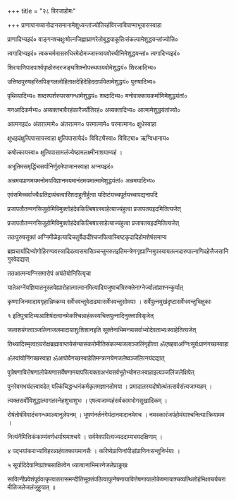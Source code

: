 +++
title = "२८ विरजाहोमः"

+++
प्राणापानव्यानोदानसमानामेशुध्यन्तांज्योतिरहंविरजाविपाप्माभूयासस्वाहा

प्राणादिभ्यइदं० वाङ्गनश्चक्षुःश्रोत्नजिह्णाघ्राणरेतोबुद्धयाकूतिःसंकल्पामेशुद्धयन्तांज्योति०

त्वगादिभ्यइदं० त्वकचर्ममासरुधिरमेदोमज्जास्त्रायवोस्थीनिमेशुद्धयन्तां० त्वगादिभ्यइदं०

शिरःपाणिपादपार्श्वपृष्ठोरुदरजङ्घशिश्नोपस्थपायवोमेशुद्धयं० शिरआदिभ्य०

उत्तिष्ठपुरुषहरितपिङ्गललोहिताक्षदेहिदेहिददापयितामेशुद्धयं० पुरुषादिभ्य०

पृथिव्यादिभ्य० शब्दस्पर्शरुपरसगन्धामेशुद्धयं० शब्दादिभ्य० मनोवाक्कायकर्माणिमेशुद्धयंतां०

मनआदिकर्मभ्य० अव्यक्तभावैरहंकारैर्ज्योतिरहं० अव्यक्तादिभ्य० आत्मामेशुद्धयंतांज्यो०

आत्मनइदं० अंतरात्मामे० अंतरात्मन० परमात्मामे० परमात्मान० क्षुधेस्वाहा

क्षुधइदंक्षुत्पिपासायस्वाहा क्षुत्पिपासायेदं० विविट्यैस्वा० विविट्या० ऋग्विधानाय०

कषोत्कायस्वा० क्षुत्पिपासामलंज्येष्ठामलक्ष्मीनाशयाम्यहं ।

अभूतिमसमृद्धिंचसर्वानिर्णुदमेपाप्मानस्वाहा अग्नयइदं०

अन्नमयप्राणमयमनोमयविज्ञानमयमानंदमयमात्मामेशुद्धयंतां० अन्नमयादिभ्य०

एवंसमिच्चर्वाज्यैःप्रतिद्रव्यंचत्वारिंशदाहुतीर्हुत्वा यदिष्टंयच्चपूर्तयच्चापद्यनापदि

प्रजापतौतन्मनसिजुहोमिविमुक्तोहंदेवकिल्बिषात्स्वाहेत्याज्यंहुत्वा प्रजापतयइदमितित्यजेत्

प्रजापतौतन्मनसिजुहोमिविमुक्तोहंदेवकिल्बिषात्साहेत्याज्यंहुत्वा प्रजापतयइदमितित्यजेत्

ततःपुरुषसूक्तं अग्निमीळेइत्यादिचतुर्वेदादींश्चजपित्वास्विष्टकृदादिहोमशेषंसमाप्य

ब्रह्मचार्यादिभ्योगोहिरण्यवस्त्रादिदत्वासमासिञ्चन्तुमरुतइतिमन्त्रेणगृह्याग्निमुपस्यायतत्नदारुपात्नाणिदहेत्तैजसानिगुरवेदद्यात्

ततआत्मन्यग्निसमारोपं अयंतेयोनिरित्यृचा

यातेअग्नेंयज्ञियातनूस्तयेह्यारोहात्मात्मानमित्यादियजुषाचत्रिरुक्तेनाग्नेर्ज्वालांप्राश्नन्कुर्यात्

कृष्णाजिनमादायगृहान्निष्क्रम्य सर्वेभवन्तुवेदाढ्याःसर्वेभवन्तुसोमपाः । सर्वेपुत्नमुखंदृष्टासर्वेभवन्तुभिक्षुकाः

१ इतिपुत्रादिभ्यआशिषंदत्वानमेकश्चिन्नाहंकस्यचित्तपुत्नादिनुक्त्वाविसृजेत्

जलाशयंगत्वाञ्जलिनाजलमादायाशुःशिशानइति सूक्तेनाभिमन्त्र्यसर्वाभ्योदेवताभ्यःस्वाहेतित्यजेत्

तिथ्यादिस्मृत्वाऽपरोक्षब्रह्मावाप्तयेसंन्यासंकरोमीतिसंकल्प्यजलाञ्जलिंगृहीत्वा ॐएषहवाअग्निःसूर्यःप्राणंगच्छस्वाहा

ॐस्वांयोनिंगच्छस्वाहा ॐआपोवैगच्छस्वाहेतिमन्त्रत्नयेणजलेष्वञ्जलित्नयंदद्यात्

पुत्रेषणावित्तेषणालोकेषणासर्वेषणामयापरित्यक्ताअभंयसर्वभूतेभ्योमत्तःस्वाहाइत्यञ्जलिंजलेक्षिपेत्

पुनरेवमभयंदत्त्वावदेत् यत्किंचिद्धन्धनंकर्मकृतमज्ञानतोमया । प्रमादालस्यदोषोत्थंतत्सर्वसंत्यजाम्यहम् ।

त्यक्तसर्वोविशुद्धात्मागतस्नेहशुभाशुभः । एषत्यजाम्यहंसर्वकामभोगसुखादिकम् ।

रोषंतोषंविवादंचगन्धमाल्यानुलेपनम् । भूषणंनर्तनंगेयंदानमादानमेवच । नमस्कारंजपंहोमंयाश्चनित्याःक्रियामम ।

नित्यंनैमित्तिकंकाम्यंवर्णधर्माश्रमाश्चये । सर्वमेवपरित्यज्यददाम्यभयदक्षिणाम् ।

४ पद्भयांकराभ्यांविहरन्नाहंवाक्कायमानसैः । करिष्येप्राणिनांपीडांप्राणिनःसन्तुनिर्भयाः ।

५ सूर्यादिदेवान्विप्रांश्चसाक्षित्वेन ध्यात्वानाभिमात्नेजलेप्राङुखः

सावित्नीप्रवेशंपूर्ववत्कृत्वातरत्समन्दीतिसूक्तंपठित्वापुत्नेषणायावित्तेषणायालोकेषणायाश्चव्यत्थितोहंभिक्षाचर्यचरामीतिजलेजलंजुहुयात् ॥
